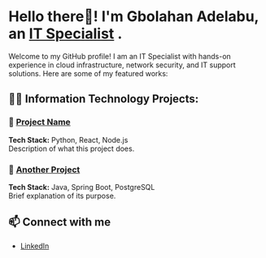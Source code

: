 # Hello there👋! I'm Gbolahan Adelabu, an [IT Specialist](https://www.linkedin.com/in/gbolahan-adelabu/) .
Welcome to my GitHub profile! I am an IT Specialist with hands-on experience in cloud infrastructure, network security, and IT support solutions. Here are some of my featured works:

## 🧑‍💻 Information Technology Projects:
### 🔹 [Project Name](https://github.com/Gbolahan12/your-project)
**Tech Stack:** Python, React, Node.js  
Description of what this project does.

### 🔹 [Another Project](https://github.com/Gbolahan12/another-project)
**Tech Stack:** Java, Spring Boot, PostgreSQL  
Brief explanation of its purpose.

## 📫 Connect with me
- [LinkedIn](https://www.linkedin.com/in/gbolahan-adelabu/)

<!--
**Gbolahan12/Gbolahan12** is a ✨ _special_ ✨ repository because its `README.md` (this file) appears on your GitHub profile.

Here are some ideas to get you started:

- 🔭 I’m currently working on ...
- 🌱 I’m currently learning ...
- 👯 I’m looking to collaborate on ...
- 🤔 I’m looking for help with ...
- 💬 Ask me about ...
- 📫 How to reach me: ...
- 😄 Pronouns: ...
- ⚡ Fun fact: ...
-->
